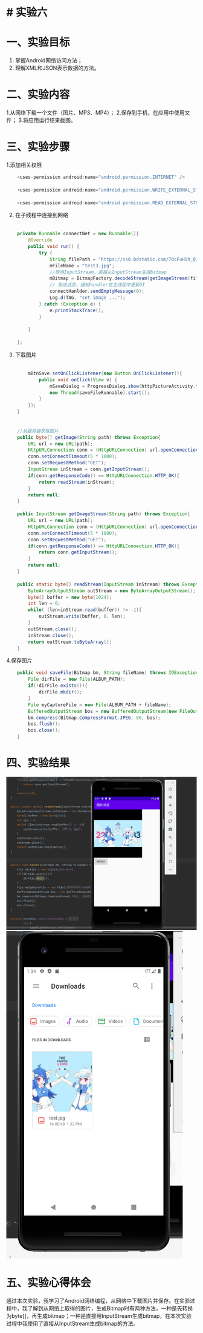 # # 实验六
# 一、实验目标
1. 掌握Android网络访问方法；
2. 理解XML和JSON表示数据的方法。


# 二、实验内容
1.从网络下载一个文件（图片、MP3、MP4）；
2.保存到手机，在应用中使用文件；
3.将应用运行结果截图。


# 三、实验步骤
1.添加相关权限
```java
    <uses-permission android:name="android.permission.INTERNET" />

    <uses-permission android:name="android.permission.WRITE_EXTERNAL_STORAGE"/>

    <uses-permission android:name="android.permission.READ_EXTERNAL_STORAGE"/>

```

2. 在子线程中连接到网络
```java

    private Runnable connectNet = new Runnable(){
        @Override
        public void run() {
            try {
                String filePath = "https://ss0.bdstatic.com/70cFuHSh_Q1YnxGkpoWK1HF6hhy/it/u=1762068863,3837136581&fm=26&gp=0.jpg";
                mFileName = "test3.jpg";
                //取得InputStream，直接从InputStream生成bitmap
                mBitmap = BitmapFactory.decodeStream(getImageStream(filePath));
                // 发送消息，通知handler在主线程中更新UI
                connectHanlder.sendEmptyMessage(0);
                Log.d(TAG, "set image ...");
            } catch (Exception e) {
                e.printStackTrace();
            }

        }

    };
```

3. 下载图片
```java

        mBtnSave.setOnClickListener(new Button.OnClickListener(){
            public void onClick(View v) {
                mSaveDialog = ProgressDialog.show(httpPictureActivity.this, "保存图片", "图片正在保存中，请稍等...", true);
                new Thread(saveFileRunnable).start();
            }
        });
    }


    //从服务器获取图片
    public byte[] getImage(String path) throws Exception{
        URL url = new URL(path);
        HttpURLConnection conn = (HttpURLConnection) url.openConnection();
        conn.setConnectTimeout(5 * 1000);
        conn.setRequestMethod("GET");
        InputStream inStream = conn.getInputStream();
        if(conn.getResponseCode() == HttpURLConnection.HTTP_OK){
            return readStream(inStream);
        }
        return null;
    }

    public InputStream getImageStream(String path) throws Exception{
        URL url = new URL(path);
        HttpURLConnection conn = (HttpURLConnection) url.openConnection();
        conn.setConnectTimeout(5 * 1000);
        conn.setRequestMethod("GET");
        if(conn.getResponseCode() == HttpURLConnection.HTTP_OK){
            return conn.getInputStream();
        }
        return null;
    }

    public static byte[] readStream(InputStream inStream) throws Exception{
        ByteArrayOutputStream outStream = new ByteArrayOutputStream();
        byte[] buffer = new byte[1024];
        int len = 0;
        while( (len=inStream.read(buffer)) != -1){
            outStream.write(buffer, 0, len);
        }
        outStream.close();
        inStream.close();
        return outStream.toByteArray();
    }
```

4.保存图片
```java
    public void saveFile(Bitmap bm, String fileName) throws IOException {
        File dirFile = new File(ALBUM_PATH);
        if(!dirFile.exists()){
            dirFile.mkdir();
        }
        File myCaptureFile = new File(ALBUM_PATH + fileName);
        BufferedOutputStream bos = new BufferedOutputStream(new FileOutputStream(myCaptureFile));
        bm.compress(Bitmap.CompressFormat.JPEG, 80, bos);
        bos.flush();
        bos.close();
    }
```

# 四、实验结果

![实验六结果](https://github.com/18cs06/android-labs-2020/blob/master/students/sec1814080911106/lab6-1.png)
![实验六结果](https://github.com/18cs06/android-labs-2020/blob/master/students/sec1814080911106/lab6-2.png)

# 五、实验心得体会
通过本次实验，我学习了Android网络编程，从网络中下载图片并保存。在实验过程中，我了解到从网络上取得的图片，生成Bitmap时有两种方法，一种是先转换为byte[]，再生成bitmap；一种是直接用InputStream生成bitmap，在本次实验过程中我使用了直接从InputStream生成bitmap的方法。



